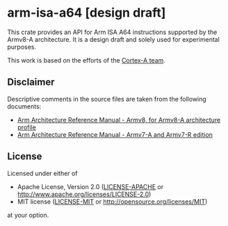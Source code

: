 # arm-isa-a64 [design draft]

This crate provides an API for Arm ISA A64 instructions supported by the Armv8-A
architecture. It is a design draft and solely used for experimental purposes. 

This work is based on the efforts of the [Cortex-A team][team].

## Disclaimer

Descriptive comments in the source files are taken from the following documents:

* [Arm Architecture Reference Manual - Armv8, for Armv8-A architecture profile][arm_ref_0]
* [Arm Architecture Reference Manual - Armv7-A and Armv7-R edition][arm_ref_1]

## License

Licensed under either of

- Apache License, Version 2.0 ([LICENSE-APACHE](LICENSE-APACHE) or
  http://www.apache.org/licenses/LICENSE-2.0)
- MIT license ([LICENSE-MIT](LICENSE-MIT) or http://opensource.org/licenses/MIT)

at your option.

[team]: https://github.com/rust-embedded/wg#the-cortex-a-team
[arm_ref_0]: https://static.docs.arm.com/ddi0487/ea/DDI0487E_a_armv8_arm.pdf?_ga=2.140812338.1842257971.1570891190-1654016064.1570257337
[arm_ref_1]: https://static.docs.arm.com/ddi0406/cd/DDI0406C_d_armv7ar_arm.pdf?_ga=2.140812338.1842257971.1570891190-1654016064.1570257337
